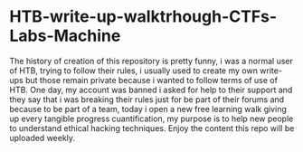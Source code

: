 # HTB-write-up-walktrhough-CTFs-Labs-Machine

The history of creation of this repository is pretty funny, i was a normal user of HTB, trying to follow their rules, i usually used to create my own write-ups but those remain private because i wanted to follow terms of use of HTB.
One day, my account was banned i asked for help to their support and they say that i was breaking their rules just for be part of their forums and because to be part of a team, today i open a new free learning walk giving up every tangible progress cuantification, my purpose is to help new people to understand ethical hacking techniques. Enjoy the content this repo will be uploaded weekly.
